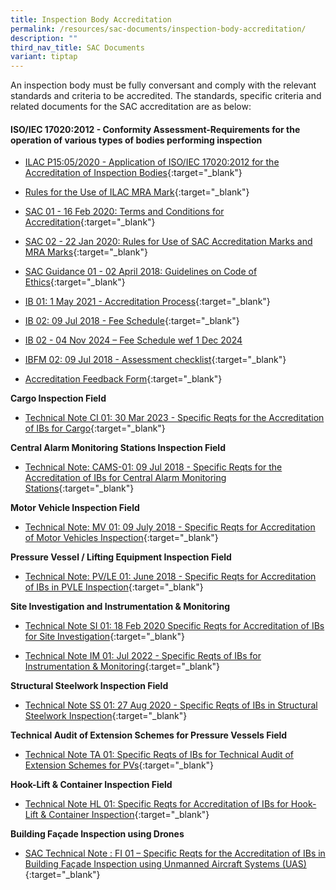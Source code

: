 ```yaml
---
title: Inspection Body Accreditation
permalink: /resources/sac-documents/inspection-body-accreditation/
description: ""
third_nav_title: SAC Documents
variant: tiptap
---
```

<p>An inspection body must be fully conversant and comply with the relevant
standards and criteria to be accredited. The standards, specific criteria
and related documents for the SAC accreditation are as below:</p>
<h4>ISO/IEC 17020:2012 - Conformity Assessment-Requirements for the operation of various types of bodies performing inspection</h4>
<ul>
<li>
<p><a href="/files/Documents/Inspection%20body%20accreditation/ILAC-P15-05-2020.pdf" rel="noopener noreferrer nofollow" target="_blank">ILAC P15:05/2020 - Application of ISO/IEC 17020:2012 for the Accreditation of Inspection Bodies</a>{:target="_blank"}</p>
</li>
<li>
<p><a href="/files/Documents/Inspection%20body%20accreditation/ILAC_R7_05_2015-Rules-for-the-Use-of-the-ILAC-MRA-Mark1.pdf" rel="noopener noreferrer nofollow" target="_blank">Rules for the Use of ILAC MRA Mark</a>{:target="_blank"}</p>
</li>
<li>
<p><a href="/files/Documents/Laboratory%20Accreditation/SAC-01-16Feb2020.pdf" rel="noopener noreferrer nofollow" target="_blank">SAC 01 - 16 Feb 2020: Terms and Conditions for Accreditation</a>{:target="_blank"}</p>
</li>
<li>
<p><a href="/files/Documents/Laboratory%20Accreditation/SAC-02-22-Jan-20.pdf" rel="noopener noreferrer nofollow" target="_blank">SAC 02 - 22 Jan 2020: Rules for Use of SAC Accreditation Marks and MRA Marks</a>{:target="_blank"}</p>
</li>
<li>
<p><a href="/files/Documents/SAC-Guidance-01-Guidelines-on-Code-of-Ethics-(02-April-2018).pdf" rel="noopener noreferrer nofollow" target="_blank">SAC Guidance 01 - 02 April 2018: Guidelines on Code of Ethics</a>{:target="_blank"}</p>
</li>
<li>
<p><a href="/files/Documents/Inspection%20body%20accreditation/IB-01-01-May-2021.pdf" rel="noopener noreferrer nofollow" target="_blank">IB 01: 1 May 2021 - Accreditation Process</a>{:target="_blank"}</p>
</li>
<li>
<p><a href="/files/Documents/Inspection%20body%20accreditation/IB-02-Fee-Schedule-(09-July-2018).pdf" rel="noopener noreferrer nofollow" target="_blank">IB 02: 09 Jul 2018 - Fee Schedule</a>{:target="_blank"}</p>
</li>
<li>
<p><a href="https://go.gov.sg/ib-fees-schedule-04nov2024" rel="noopener nofollow" target="_blank">IB 02 - 04 Nov 2024 – Fee Schedule wef 1 Dec 2024</a>
</p>
</li>
<li>
<p><a href="/files/Documents/Inspection%20body%20accreditation/IBFM-02-Assessment-Checklist-(09-July-2018).docx" rel="noopener noreferrer nofollow" target="_blank">IBFM 02: 09 Jul 2018 - Assessment checklist</a>{:target="_blank"}</p>
</li>
<li>
<p><a href="/files/Documents/SACFM10-AC-feedback-form-15-Jul-19.doc" rel="noopener noreferrer nofollow" target="_blank">Accreditation Feedback Form</a>{:target="_blank"}</p>
</li>
</ul>
<p><strong>Cargo Inspection Field</strong>
</p>
<ul data-tight="true" class="tight">
<li>
<p><a href="/files/Documents/Inspection%20body%20accreditation/ci_01-30mar2023.pdf" rel="noopener noreferrer nofollow" target="_blank">Technical Note CI 01: 30 Mar 2023 - Specific Reqts for the Accreditation of IBs for Cargo</a>{:target="_blank"}</p>
</li>
</ul>
<p><strong>Central Alarm Monitoring Stations Inspection Field</strong>
</p>
<ul data-tight="true" class="tight">
<li>
<p><a href="/files/Documents/Inspection%20body%20accreditation/CAMS-01-(09-July-2018).pdf" rel="noopener noreferrer nofollow" target="_blank">Technical Note: CAMS-01: 09 Jul 2018 - Specific Reqts for the Accreditation of IBs for Central Alarm Monitoring Stations</a>{:target="_blank"}</p>
</li>
</ul>
<p><strong>Motor Vehicle Inspection Field</strong>
</p>
<ul data-tight="true" class="tight">
<li>
<p><a href="/files/Documents/Inspection%20body%20accreditation/MV-01-(09-July-2018).pdf" rel="noopener noreferrer nofollow" target="_blank">Technical Note: MV 01: 09 July 2018 - Specific Reqts for Accreditation of Motor Vehicles Inspection</a>{:target="_blank"}</p>
</li>
</ul>
<p><strong>Pressure Vessel / Lifting Equipment Inspection Field</strong>
</p>
<ul data-tight="true" class="tight">
<li>
<p><a href="/files/Documents/Inspection%20body%20accreditation/Technical-Note-PVLE-01-(05-June-2018).pdf" rel="noopener noreferrer nofollow" target="_blank">Technical Note: PV/LE 01: June 2018 - Specific Reqts for Accreditation of IBs in PVLE Inspection</a>{:target="_blank"}</p>
</li>
</ul>
<p><strong>Site Investigation and Instrumentation &amp; Monitoring</strong>
</p>
<ul>
<li>
<p><a href="/files/Documents/Inspection%20body%20accreditation/SI-01-18-Feb-2020.pdf" rel="noopener noreferrer nofollow" target="_blank">Technical Note SI 01: 18 Feb 2020 Specific Reqts for Accreditation of IBs for Site Investigation</a>{:target="_blank"}</p>
</li>
<li>
<p><a href="/files/Documents/Inspection%20body%20accreditation/TechNote-IM01-2022.pdf" rel="noopener noreferrer nofollow" target="_blank">Technical Note IM 01: Jul 2022 - Specific Reqts of IBs for Instrumentation &amp; Monitoring</a>{:target="_blank"}</p>
</li>
</ul>
<p><strong>Structural Steelwork Inspection Field</strong>
</p>
<ul data-tight="true" class="tight">
<li>
<p><a href="/files/Documents/Inspection%20body%20accreditation/SS-01-27-Aug2020.pdf" rel="noopener noreferrer nofollow" target="_blank">Technical Note SS 01: 27 Aug 2020 - Specific Reqts of IBs in Structural Steelwork Inspection</a>{:target="_blank"}</p>
</li>
</ul>
<p><strong>Technical Audit of Extension Schemes for Pressure Vessels Field</strong>
</p>
<ul data-tight="true" class="tight">
<li>
<p><a href="/files/Documents/Inspection%20body%20accreditation/TA01-(09-July-2018).pdf" rel="noopener noreferrer nofollow" target="_blank">Technical Note TA 01: Specific Reqts of IBs for Technical Audit of Extension Schemes for PVs</a>{:target="_blank"}</p>
</li>
</ul>
<p><strong>Hook-Lift &amp; Container Inspection Field</strong>
</p>
<ul data-tight="true" class="tight">
<li>
<p><a href="/files/Documents/Inspection%20body%20accreditation/HL-01-27112019-Revised.pdf" rel="noopener noreferrer nofollow" target="_blank">Technical Note HL 01: Specific Reqts for Accreditation of IBs for Hook-Lift &amp; Container Inspection</a>{:target="_blank"}</p>
</li>
</ul>
<p><strong>Building Façade Inspection using Drones</strong>
</p>
<ul data-tight="true" class="tight">
<li>
<p><a href="/files/Documents/fi-01-final-edition-with-sac-mark.pdf" rel="noopener noreferrer nofollow" target="_blank">SAC Technical Note : FI 01 – Specific Reqts for the Accreditation of IBs in Building Façade Inspection using Unmanned Aircraft Systems (UAS)</a>{:target="_blank"}</p>
</li>
</ul>
<p></p>